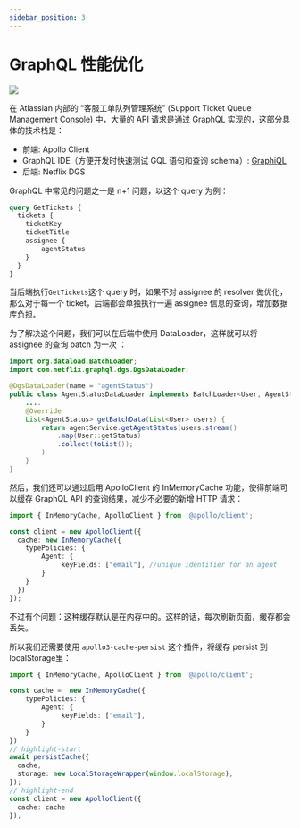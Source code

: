 ```yaml
---
sidebar_position: 3
---
```


# GraphQL 性能优化


![](/img/symphony.jpeg) 

在 Atlassian 内部的 “客服工单队列管理系统” (Support Ticket Queue Management Console) 中，大量的 API 请求是通过 GraphQL 实现的，这部分具体的技术栈是：

- 前端: Apollo Client
- GraphQL IDE（方便开发时快速测试 GQL 语句和查询 schema）: [GraphiQL](https://team.atlassian.com/gateway/api/graphql)
- 后端: Netflix DGS

GraphQL 中常见的问题之一是 n+1 问题，以这个 query 为例：
```graphql
query GetTickets {
  tickets {
    ticketKey
    ticketTitle
    assignee {
        agentStatus
    }
  }
}
```
当后端执行`GetTickets`这个 query 时，如果不对 assignee 的 resolver 做优化，那么对于每一个 ticket，后端都会单独执行一遍 assignee 信息的查询，增加数据库负担。


为了解决这个问题，我们可以在后端中使用 DataLoader，这样就可以将 assignee 的查询 batch 为一次 ：

```java
import org.dataload.BatchLoader;
import com.netflix.graphql.dgs.DgsDataLoader;

@DgsDataLoader(name = "agentStatus")
public class AgentStatusDataLoader implements BatchLoader<User, AgentStatus> {
    ....
    @Override
    List<AgentStatus> getBatchData(List<User> users) {
        return agentService.getAgentStatus(users.stream()
            .map(User::getStatus)
            .collect(toList());
        )
    }
}
```

然后，我们还可以通过启用 ApolloClient 的 InMemoryCache 功能，使得前端可以缓存 GraphQL API 的查询结果，减少不必要的新增 HTTP 请求：

```typescript showLineNumbers
import { InMemoryCache, ApolloClient } from '@apollo/client';

const client = new ApolloClient({
  cache: new InMemoryCache({
    typePolicies: {
        Agent: {
             keyFields: ["email"], //unique identifier for an agent
        }
    }
  })
});
```

不过有个问题：这种缓存默认是在内存中的。这样的话，每次刷新页面，缓存都会丢失。

所以我们还需要使用 `apollo3-cache-persist` 这个插件，将缓存 persist 到localStorage里：

```typescript showLineNumbers
import { InMemoryCache, ApolloClient } from '@apollo/client';

const cache =  new InMemoryCache({
    typePolicies: {
        Agent: {
             keyFields: ["email"],
        }
    }
})
// highlight-start
await persistCache({
  cache,
  storage: new LocalStorageWrapper(window.localStorage),
});
// highlight-end
const client = new ApolloClient({
  cache: cache
});
```